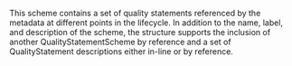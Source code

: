 This scheme contains a set of quality statements referenced by the metadata at different points in the lifecycle. In addition to the name, label, and description of the scheme, the structure supports the inclusion of another QualityStatementScheme by reference and a set of QualityStatement descriptions either in-line or by reference.